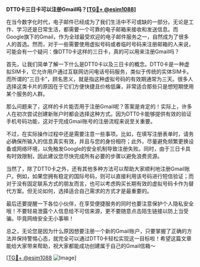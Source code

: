 **DTT0卡三日卡可以注册Gmail吗？[[TG💪+ @esim1088](https://t.me/s/esim1088)]**

在当今数字化时代，电子邮件已经成为了我们生活中不可或缺的一部分。无论是工作、学习还是日常生活，都需要一个可靠的电子邮箱来接收和发送信息。而Google旗下的Gmail，作为全球最受欢迎的电子邮件服务之一，自然成为了很多人的首选。然而，对于一些需要使用虚拟号码或者临时号码来注册邮箱的人来说，可能会有一个疑问：像DTT0卡这样的三日卡，真的可以用来注册Gmail吗？

首先，让我们简单了解一下什么是DTT0卡以及三日卡的概念。DTT0卡是一种虚拟SIM卡，它允许用户通过互联网访问电话号码服务，类似于传统的实体SIM卡。而所谓的“三日卡”，顾名思义，就是指这种虚拟号码的有效期通常为三天。很多人选择这类卡片的原因在于它们方便快捷且价格低廉，非常适合那些只是想短期使用某个服务的人群。

那么问题来了，这样的卡片能否用于注册Gmail呢？答案是肯定的！实际上，许多人在初次尝试创建新账户时都会选择这种方式。因为DTT0卡能够提供有效的验证手机号码功能，这对于完成Gmail账号的注册流程来说至关重要。

不过，在实际操作过程中还是需要注意一些事项。比如，在填写注册表单时，请务必确保所输入的信息真实有效，并且与您的身份相符；此外，尽量避免频繁更换设备或网络环境，以免触发Google的安全机制导致注册失败。同时，由于三日卡具有时效限制，因此建议您尽快完成所有必要的步骤以避免浪费资源。

当然了，除了DTT0卡之外，还有其他多种方法可以帮助大家顺利地注册Gmail账户。例如，如果您拥有稳定的国际号码，则可以直接利用该号码进行短信验证；而对于没有固定联系方式的朋友而言，也可以考虑购买长期有效的虚拟号码卡作为替代方案。但无论如何，选择适合自己需求的方式才是最重要的。

最后还要提醒一下各位小伙伴，在享受便捷服务的同时也要注意保护个人隐私安全哦！不要轻易泄露个人信息给不可信来源，更不要随意点击陌生链接以防上当受骗。毕竟网络安全无小事嘛！

总之，无论您是因为什么原因想要注册一个新的Gmail账户，只要掌握了正确的方法并保持警惕心态，就完全可以通过DTT0卡轻松实现这一目标啦！希望这篇文章能给大家带来帮助，祝大家都能成功创建属于自己的Gmail信箱～

[[TG💪+ @esim1088](https://t.me/s/esim1088) ![Image](https://i.postimg.cc/4NQfJmqS/Snipaste-2025-05-13-00-14-12.png)]